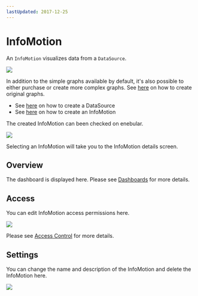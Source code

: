 ```yaml
---
lastUpdated: 2017-12-25
---
```


# InfoMotion

An `InfoMotion` visualizes data from a `DataSource`.

![](../_asset/images/InfoMotion/enebular-developers-aboutinfotype.png)

In addition to the simple graphs available by default, it's also possible to either purchase or create more complex graphs. See [here](./InfoMotionTool.md) on how to create original graphs.

- See [here](./CreateDataSource.md) on how to create a DataSource
- See [here](./CreateInfoMotion.md) on how to create an InfoMotion

The created InfoMotion can been checked on enebular.

![](https://i.gyazo.com/a92f72b76d3d38eb1409c5ba72964720.png)

Selecting an InfoMotion will take you to the InfoMotion details screen.

## Overview

The dashboard is displayed here. Please see [Dashboards](./CreateInfoMotion.md) for more details.

## Access

You can edit InfoMotion access permissions here.

![](https://i.gyazo.com/e16a84b1278a85d74e024350c6daae4b.png)

Please see [Access Control](../Access/index.md) for more details.

## Settings

You can change the name and description of the InfoMotion and delete the InfoMotion here.

![](https://i.gyazo.com/a5d7bf668507515b5ecf4a52c1821871.png)
